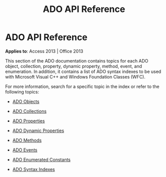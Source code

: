 ﻿---
title: ADO API Reference
TOCTitle: ADO API Reference
ms:assetid: 0fd6aff8-dbff-50c7-649f-2d9c31aedb2f
ms:mtpsurl: https://msdn.microsoft.com/en-us/library/JJ248867(v=office.15)
ms:contentKeyID: 48543275
ms.date: 09/18/2015
mtps_version: v=office.15
---

# ADO API Reference


**Applies to**: Access 2013 | Office 2013

This section of the ADO documentation contains topics for each ADO object, collection, property, dynamic property, method, event, and enumeration. In addition, it contains a list of ADO syntax indexes to be used with Microsoft Visual C++ and Windows Foundation Classes (WFC).

For more information, search for a specific topic in the index or refer to the following topics:

  - [ADO Objects](ado-objects-and-interfaces.md)

  - [ADO Collections](ado-collections.md)

  - [ADO Properties](ado-properties.md)

  - [ADO Dynamic Properties](ado-dynamic-properties.md)

  - [ADO Methods](ado-methods.md)

  - [ADO Events](ado-events.md)

  - [ADO Enumerated Constants](ado-enumerated-constants.md)

  - [ADO Syntax Indexes](https://msdn.microsoft.com/en-us/library/jj248990\(v=office.15\))

